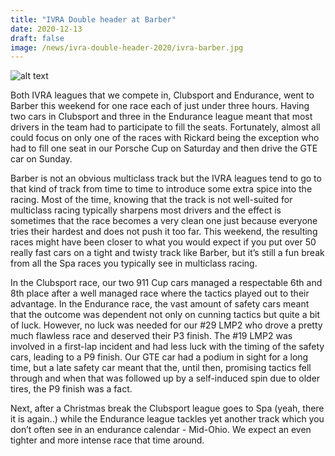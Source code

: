 ```yaml
---
title: "IVRA Double header at Barber"
date: 2020-12-13
draft: false
image: /news/ivra-double-header-2020/ivra-barber.jpg
---
```

![alt text](/news/ivra-double-header-2020/ivra-barber.jpg)

Both IVRA leagues that we compete in, Clubsport and Endurance, went to Barber this weekend for one race each of just under three hours. Having two cars in Clubsport and three in the Endurance league meant that most drivers in the team had to participate to fill the seats. Fortunately, almost all could focus on only one of the races with Rickard being the exception who had to fill one seat in our Porsche Cup on Saturday and then drive the GTE car on Sunday.

Barber is not an obvious multiclass track but the IVRA leagues tend to go to that kind of track from time to time to introduce some extra spice into the racing. Most of the time, knowing that the track is not well-suited for multiclass racing typically sharpens most drivers and the effect is sometimes that the race becomes a very clean one just because everyone tries their hardest and does not push it too far. This weekend, the resulting races might have been closer to what you would expect if you put over 50 really fast cars on a tight and twisty track like Barber, but it’s still a fun break from all the Spa races you typically see in multiclass racing.

In the Clubsport race, our two 911 Cup cars managed a respectable 6th and 8th place after a well managed race where the tactics played out to their advantage. In the Endurance race, the vast amount of safety cars meant that the outcome was dependent not only on cunning tactics but quite a bit of luck. However, no luck was needed for our #29 LMP2 who drove a pretty much flawless race and deserved their P3 finish. The #19 LMP2 was involved in a first-lap incident and had less luck with the timing of the safety cars, leading to a P9 finish. Our GTE car had a podium in sight for a long time, but a late safety car meant that the, until then, promising tactics fell through and when that was followed up by a self-induced spin due to older tires, the P9 finish was a fact.

Next, after a Christmas break the Clubsport league goes to Spa (yeah, there it is again..) while the Endurance league tackles yet another track which you don’t often see in an endurance calendar - Mid-Ohio. We expect an even tighter and more intense race that time around. 

